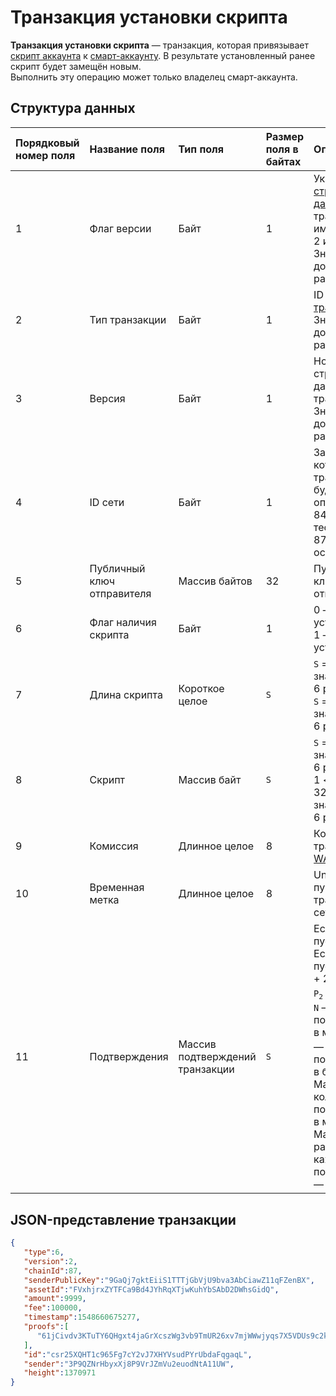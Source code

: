 # Транзакция установки скрипта

**Транзакция установки скрипта** — транзакция, которая привязывает [скрипт аккаунта](/blockchain/account-script.md) к [смарт-аккаунту](/blockchain/smart-account.md). В результате установленный ранее скрипт будет замещён новым.
<br>Выполнить эту операцию может только владелец смарт-аккаунта.

## Структура данных

| **Порядковый номер поля** | **Название поля** | **Тип поля** | **Размер поля в байтах** | **Описание поля** |
| :--- | :--- | :--- | :--- | :--- |
| 1 | Флаг версии | Байт | 1 | Указывает что [структура данных](blockchain/transaction-data-structure.md) транзакции имеет версию 2 или выше. <br>Значение должно быть равно 0 |
| 2 | Тип транзакции | Байт | 1 | ID [типа транзакции](blockchain/transaction-type.md). <br>Значение должно быть равно 6 |
| 3 | Версия | Байт | 1 | Номер версии структуры данных транзакции. <br>Значение должно быть равно 2 |
| 4 | ID сети | Байт | 1 | Задает сеть, в которой транзакция будет опубликована. <br>84 для тестовой сети, 87 для основной сети |
| 5 | Публичный ключ отправителя | Массив байтов | 32 | Публичный ключ аккаунта отправителя |
| 6 | Флаг наличия скрипта | Байт | 1 | 0 — скрипт не установлен <br>1 — скрипт установлен |
| 7 | Длина скрипта | Короткое целое | `S` | `S` = 0 если значение поля 6 равно 0. <br>`S` = 2 если значение поля 6 равно 1 |
| 8 | Скрипт | Массив байт | `S` | `S` = 0 если значение поля 6 равно 0. <br>1 <= `S` <= 32768 если значение поля 6 равно 1 |
| 9 | Комиссия | Длинное целое | 8 | Комиссия за транзакцию в [WAVELET](/blockchain/token/wavelet.md) |
| 10 | Временная метка | Длинное целое | 8 | Unix-время публикации транзакции в сеть |
| 11 | Подтверждения | Массив подтверждений транзакции | `S` | Если массив пустой, то `S`= 3. <br>Если массив не пустой, то `S`= 3 + 2 × `N` + (`P`<sub>`1`</sub> + `P`<sub>`2`</sub> + ... + `P`<sub>`n`</sub>), где `N` — количество подтверждений в массиве, `P`<sub>`n`</sub> — размер `N`-го подтверждения в байтах. <br>Максимальное количество подтверждений в массиве — 8. Максимальный размер каждого подтверждения — 64 байта |

## JSON-представление транзакции

```json
{  
   "type":6,
   "version":2,
   "chainId":87,
   "senderPublicKey":"9GaQj7gktEiiS1TTTjGbVjU9bva3AbCiawZ11qFZenBX",
   "assetId":"FVxhjrxZYTFCa9Bd4JYhRqXTjwKuhYbSAbD2DWhsGidQ",
   "amount":9999,
   "fee":100000,
   "timestamp":1548660675277,
   "proofs":[  
      "61jCivdv3KTuTY6QHgxt4jaGrXcszWg3vb9TmUR26xv7mjWWwjyqs7X5VDUs9c2ksndaPogmdunHDdjWCuG1GGhh"
   ],
   "id":"csr25XQHT1c965Fg7cY2vJ7XHYVsudPYrUbdaFqgaqL",
   "sender":"3P9QZNrHbyxXj8P9VrJZmVu2euodNtA11UW",
   "height":1370971
}
```